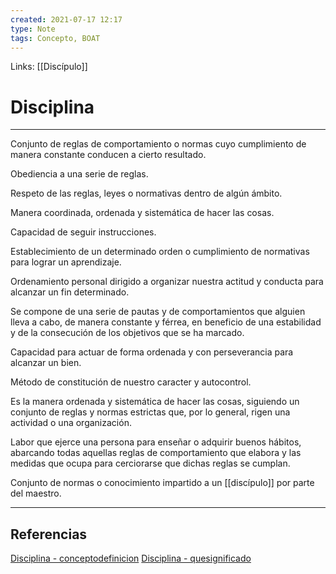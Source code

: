 ```yaml
---
created: 2021-07-17 12:17
type: Note
tags: Concepto, BOAT
---
```


Links: [[Discípulo]]

# Disciplina
---

Conjunto de reglas de comportamiento o normas cuyo cumplimiento de manera constante conducen a cierto resultado.

Obediencia a una serie de reglas.

Respeto de las reglas, leyes o normativas dentro de algún ámbito.

Manera coordinada, ordenada y sistemática de hacer las cosas.

Capacidad de seguir instrucciones.

Establecimiento de un determinado orden o cumplimiento de normativas para lograr un aprendizaje.

Ordenamiento personal dirigido a organizar nuestra actitud y conducta para alcanzar un fin determinado.

Se compone de una serie de pautas y de comportamientos que alguien lleva a cabo, de manera constante y férrea, en beneficio de una estabilidad y de la consecución de los objetivos que se ha marcado.

Capacidad para actuar de forma ordenada y con perseverancia para alcanzar un bien.

Método de constitución de nuestro caracter y autocontrol.

Es la manera ordenada y sistemática de hacer las cosas, siguiendo un conjunto de reglas y normas estrictas que, por lo general, rigen una actividad o una organización.

Labor que ejerce una persona para enseñar o adquirir buenos hábitos, abarcando todas aquellas reglas de comportamiento que elabora y las medidas que ocupa para cerciorarse que dichas reglas se cumplan.

Conjunto de normas o conocimiento impartido a un [[discípulo]] por parte del maestro.

---

## Referencias
[Disciplina - conceptodefinicion](https://conceptodefinicion.de/disciplina/)
[Disciplina - quesignificado](https://quesignificado.com/disciplina/)